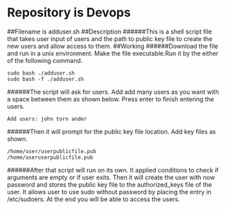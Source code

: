 # Repository is Devops
##Filename is adduser.sh 
##Description 
######This is a shell script file that takes user input of users and the path to public key file to create the new users and allow access to them. 
##Working 
######Download the file and run in a unix environment. Make the file executable.Run it by the either of the following command. 
```
sudo bash ./adduser.sh 
sudo bash -f ./adduser.sh 
```
######The script will ask for users. Add add many users as you want with a space between them as shown below. Press enter to finish entering the users. 
```
Add users: john torn ander
```
######Then it will prompt for the public key file location. Add key files as shown. 
```
/home/user/userpublicfile.pub 
/home/useruserpublicfile.pub 
```
######After that script will run on its own. It applied conditions to check if arguments are empty or if user exits. Then it will create the user with now password and stores the public key file to the authorized_keys file of the user. It allows user to use sudo without password by placing the entry in /etc/sudoers. At the end you will be able to access the users. 
